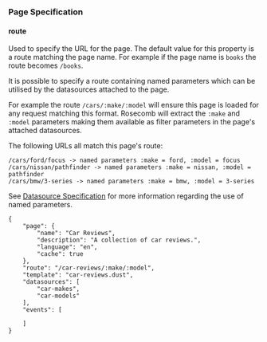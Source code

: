 ### Page Specification


#### route

Used to specify the URL for the page. The default value for this property is a route matching the page name. For example if the page name is `books` the route becomes `/books`.

It is possible to specify a route containing named parameters which can be utilised by the datasources attached to the page.

For example the route `/cars/:make/:model` will ensure this page is loaded for any request matching this format. Rosecomb will extract the `:make` and `:model` parameters making them available as filter parameters in the page's attached datasources.

The following URLs all match this page's route:

```
/cars/ford/focus -> named parameters :make = ford, :model = focus
/cars/nissan/pathfinder -> named parameters :make = nissan, :model = pathfinder
/cars/bmw/3-series -> named parameters :make = bmw, :model = 3-series
```

See [Datasource Specification](page_specification.md) for more information regarding the use of named parameters.


```
{
    "page": {
        "name": "Car Reviews",
        "description": "A collection of car reviews.",
        "language": "en",
        "cache": true
    },
    "route": "/car-reviews/:make/:model",
    "template": "car-reviews.dust",
    "datasources": [
        "car-makes",
        "car-models"
    ],
    "events": [

    ]
}

```